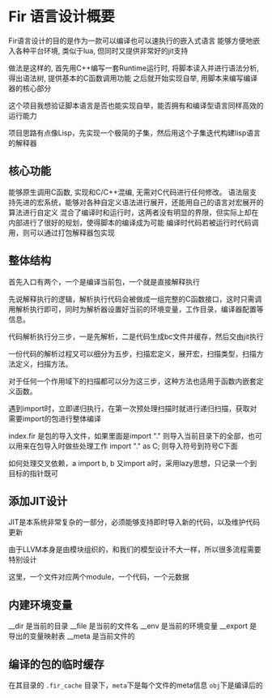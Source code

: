 Fir 语言设计概要
==================

Fir语言设计的目的是作为一款可以编译也可以速执行的嵌入式语言
能够方便地嵌入各种平台环境, 类似于lua, 但同时又提供非常好的jit支持

做法是这样的, 首先用C++编写一套Runtime运行时, 将脚本读入并进行语法分析, 得出语法树, 提供基本的C函数调用功能
之后就开始实现自举, 用脚本来编写编译器的核心部分

这个项目我想验证脚本语言是否也能实现自举，能否拥有和编译型语言同样高效的运行能力

项目思路有点像Lisp，先实现一个极简的子集，然后用这个子集迭代构建lisp语言的解释器

## 核心功能

能够原生调用C函数, 实现和C/C++混编, 无需对C代码进行任何修改。
语法层支持先进的宏系统，能够对各种自定义语法进行展开，还能用自己的语言对宏展开的算法进行自定义
混合了编译时和运行时，这两者没有明显的界限，但实际上却在内部进行了很好的规划，使得脚本的编译成为可能
编译时代码若被运行时代码调用，则可以通过打包解释器包实现

## 整体结构

首先入口有两个，一个是编译当前包，一个就是直接解释执行

先说解释执行的逻辑，解析执行代码会被做成一组完整的C函数接口，这时只需调用解析执行即可，同时为解析器设置好当前的环境变量，工作目录，编译器配置等信息。

代码解析执行分三步，一是先解析，二是代码生成bc文件并缓存，然后交由jit执行

一份代码的解析过程又可以细分为五步，扫描宏定义，展开宏，扫描类型，扫描方法定义，扫描方法。

对于任何一个作用域下的扫描都可以分为这三步，这种方法也适用于函数内嵌套定义函数。

遇到import时，立即递归执行，在第一次预处理扫描时就进行递归扫描，获取对需要import的包进行整体编译

index.fir 是包的导入文件，如果里面是import "." 则导入当前目录下的全部，也可以用来在包导入时做些处理工作
import "." as C;    则导入符号到符号C下面

如何处理交叉依赖，a import b, b 又import a时，采用lazy思想，只记录一个到目标的指针既可



## 添加JIT设计

JIT是本系统非常复杂的一部分，必须能够支持即时导入新的代码，以及维护代码更新

由于LLVM本身是由模块组织的，和我们的模型设计不大一样，所以很多流程需要特别设计

这里，一个文件对应两个module，一个代码，一个元数据



## 内建环境变量

__dir 是当前的目录
__file 是当前的文件名
__env 是当前的环境变量
__export 是导出的变量映射表
__meta 是当前文件的


## 编译的包的临时缓存

在其目录的 `.fir_cache` 目录下，`meta`下是每个文件的meta信息 `obj`下是编译后的
